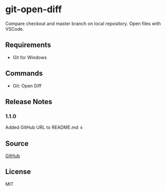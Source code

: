 # git-open-diff

Compare checkout and master branch on local repository.
Open files with VSCode.

## Requirements

* Git for Windows

## Commands

* Git: Open Diff

## Release Notes

### 1.1.0

Added GitHub URL to README.md ↓ 

## Source

[GitHub](https://github.com/kappariver/git-open-diff/)

## License
MIT

